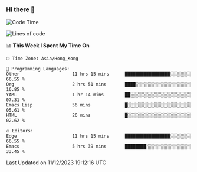 ### Hi there 👋

<!--
**nicehiro/nicehiro** is a ✨ _special_ ✨ repository because its `README.md` (this file) appears on your GitHub profile.

Here are some ideas to get you started:

- 🔭 I’m currently working on ...
- 🌱 I’m currently learning ...
- 👯 I’m looking to collaborate on ...
- 🤔 I’m looking for help with ...
- 💬 Ask me about ...
- 📫 How to reach me: ...
- 😄 Pronouns: ...
- ⚡ Fun fact: ...
-->

<!--START_SECTION:waka-->
![Code Time](http://img.shields.io/badge/Code%20Time-142%20hrs%2026%20mins-blue)

![Lines of code](https://img.shields.io/badge/From%20Hello%20World%20I%27ve%20Written-2.6%20million%20lines%20of%20code-blue)

📊 **This Week I Spent My Time On** 

```text
🕑︎ Time Zone: Asia/Hong_Kong

💬 Programming Languages: 
Other                    11 hrs 15 mins      █████████████████░░░░░░░░   66.55 % 
Org                      2 hrs 51 mins       ████░░░░░░░░░░░░░░░░░░░░░   16.85 % 
YAML                     1 hr 14 mins        ██░░░░░░░░░░░░░░░░░░░░░░░   07.31 % 
Emacs Lisp               56 mins             █░░░░░░░░░░░░░░░░░░░░░░░░   05.61 % 
HTML                     26 mins             █░░░░░░░░░░░░░░░░░░░░░░░░   02.62 % 

🔥 Editors: 
Edge                     11 hrs 15 mins      █████████████████░░░░░░░░   66.55 % 
Emacs                    5 hrs 39 mins       ████████░░░░░░░░░░░░░░░░░   33.45 % 
```


 Last Updated on 11/12/2023 19:12:16 UTC
<!--END_SECTION:waka-->
